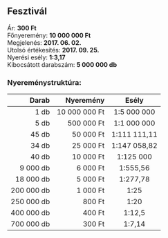## Fesztivál

Ár: **300 Ft**<br/>
Főnyeremény: **10 000 000 Ft**<br/>
Megjelenés: **2017. 06. 02.**<br/>
Utolsó értékesítés: **2017. 09. 25.**<br/>
Nyerési esély: **1:3,17**<br/>
Kibocsátott darabszám: **5 000 000 db**<br/>

### Nyereménystruktúra:
Darab|Nyeremény|Esély
---:|---:|:---:
1 db|10 000 000 Ft|1:5 000 000
5 db|500 000 Ft|1:1 000 000
45 db|50 000 Ft|1:111 111,11
34 db|25 000 Ft|1:147 058,82
40 db|10 000 Ft|1:125 000
9 000 db|6 000 Ft|1:555,56
18 000 db|5 000 Ft|1:277,78
200 000 db|1 000 Ft|1:25
250 000 db|800 Ft|1:20
400 000 db|400 Ft|1:12,5
700 000 db|300 Ft|1:7,14
